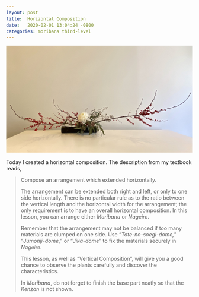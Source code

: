 ```yaml
---
layout: post
title:  Horizontal Composition
date:   2020-02-01 13:04:24 -0800
categories: moribana third-level
---
```

![horizontal arrangement](/assets/horizontal-arrangement.png)

Today I created a horizontal composition. The description from my textbook reads,

> Compose an arrangement which extended horizontally.
>
> The arrangement can be extended both right and left, or only to one side horizontally. There is no particular rule as to the ratio between the vertical length and the horizontal width for the arrangement; the only requirement is to have an overall horizontal composition. In this lesson, you can arrange either *Moribana* or *Nageire*.
>
> Remember that the arrangement may not be balanced if too many materials are clumped on one side. Use “*Tate-no-soegi-dome,*” “*Jumonji-dome,*” or “*Jika-dome*” to fix the materials securely in *Nageire*.
>
> This lesson, as well as “Vertical Composition”, will give you a good chance to observe the plants carefully and discover the characteristics.
>
> In *Moribana*, do not forget to finish the base part neatly so that the *Kenzan* is not shown.